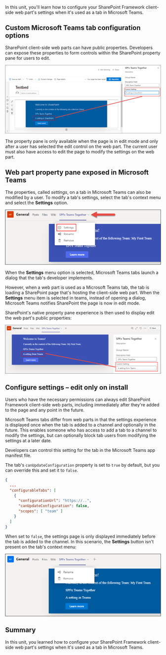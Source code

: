In this unit, you'll learn how to configure your SharePoint Framework client-side web part's settings when it's used as a tab in Microsoft Teams.

## Custom Microsoft Teams tab configuration options

SharePoint client-side web parts can have public properties. Developers can expose these properties to form controls within the SharePoint property pane for users to edit.

![Screenshot displaying properties of a web part in SharePoint](../media/07-update-settings-step-01.png)

The property pane is only available when the page is in edit mode and only after a user has selected the edit control on the web part. The current user must also have access to edit the page to modify the settings on the web part.

## Web part property pane exposed in Microsoft Teams

The properties, called *settings*, on a tab in Microsoft Teams can also be modified by a user. To modify a tab's settings, select the tab's context menu and select the **Settings** option.

![Screenshot of a tab's settings menu option](../media/07-update-settings-step-02.png)

When the **Settings** menu option is selected, Microsoft Teams tabs launch a dialog that the tab's developer implements.

However, when a web part is used as a Microsoft Teams tab, the tab is loading a SharePoint page that's hosting the client-side web part. When the **Settings** menu item is selected in teams, instead of opening a dialog, Microsoft Teams notifies SharePoint the page is now in edit mode.

SharePoint's native property pane experience is then used to display edit the web part's public properties:

![Screenshot of a tab's settings menu option](../media/07-update-settings-step-03.png)

## Configure settings – edit only on install

Users who have the necessary permissions can always edit SharePoint Framework client-side web parts, including immediately after they're added to the page and any point in the future.

Microsoft Teams tabs differ from web parts in that the settings experience is displayed once when the tab is added to a channel and optionally in the future. This enables someone who has access to add a tab to a channel to modify the settings, but can optionally block tab users from modifying the settings at a later date.

Developers can control this setting for the tab in the Microsoft Teams app manifest file.

The tab's `canUpdateConfiguration` property is set to `true` by default, but you can override this and set it to `false`.

```json
{
  ...
  "configurableTabs": [
    {
      "configurationUrl": "https://..",
      "canUpdateConfiguration": false,
      "scopes": [ "team" ]
    }
  ]
}
```

When set to `false`, the settings page is only displayed immediately before the tab is added to the channel. In this scenario, the **Settings** button isn't present on the tab's context menu:

![Screenshot of a tab's settings menu option](../media/07-update-settings-step-06.png)

## Summary

In this unit, you learned how to configure your SharePoint Framework client-side web part's settings when it's used as a tab in Microsoft Teams.
